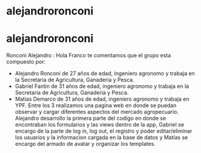 # alejandroronconi
# alejandroronconi
Ronconi Alejandro : 
Hola Franco te comentamos que el grupo esta compuesto por:
- Alejandro Ronconi de 27 años de edad, ingeniero agronomo y trabaja en la Secretaria de Agricultura, Ganaderia y Pesca. 
- Gabriel Fantin de 31 años de edad, ingeniero agronomo y trabaja en la Secretaria de Agricultura, Ganaderia y Pesca.
- Matias Demarco de 31 años de edad, ingeniero agronomo y trabaja en YPF.
Entre los 3 realizamos una pagina web en donde se puedan observar y cargar diferentes aspectos del mercado agropecuario. 
Alejandro desarrollo la primera parte del codigo en donde se encontraban los formularios y las views dentro de la app, Gabriel se encargo de la parte de log in, log out, el registro y poder editar/eliminar los usuarios 
y la informacion cargada en la base de datos y Matías se encargo del armado de avatar y organizar los templates.